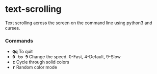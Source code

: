 # text-scrolling
Text scrolling across the screen on the command line using python3 and curses.
### Commands
- **<kbd>Q</kbd><kbd>q</kbd>** To quit
- **<kbd>0 to 9</kbd>** Change the speed. 0-Fast, 4-Default, 9-Slow
- **<kbd>c</kbd>** Cycle through solid colors
- **<kbd>r</kbd>** Random color mode